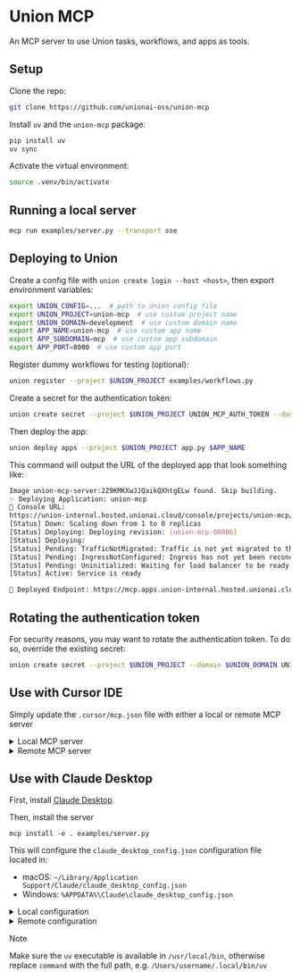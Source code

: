 # Union MCP

An MCP server to use Union tasks, workflows, and apps as tools.

## Setup

Clone the repo:

```bash
git clone https://github.com/unionai-oss/union-mcp
```

Install `uv` and the `union-mcp` package:

```bash
pip install uv
uv sync
```

Activate the virtual environment:

```bash
source .venv/bin/activate
```

## Running a local server

```bash
mcp run examples/server.py --transport sse
```

## Deploying to Union

Create a config file with `union create login --host <host>`, then export
environment variables:

```bash
export UNION_CONFIG=...  # path to union config file
export UNION_PROJECT=union-mcp  # use custom project name
export UNION_DOMAIN=development  # use custom domain name
export APP_NAME=union-mcp  # use custom app name
export APP_SUBDOMAIN=mcp  # use custom app subdomain
export APP_PORT=8000  # use custom app port
```

Register dummy workflows for testing (optional):

```bash
union register --project $UNION_PROJECT examples/workflows.py
```

Create a secret for the authentication token:

```bash
union create secret --project $UNION_PROJECT UNION_MCP_AUTH_TOKEN --domain $UNION_DOMAIN --value <your-token>
```

Then deploy the app:

```bash
union deploy apps --project $UNION_PROJECT app.py $APP_NAME
```

This command will output the URL of the deployed app that look something like:

```bash
Image union-mcp-server:2Z9KMKXwJJQaikQXhtgELw found. Skip building.
✨ Deploying Application: union-mcp
🔎 Console URL:
https://union-internal.hosted.unionai.cloud/console/projects/union-mcp/domains/development/apps/union-mcp
[Status] Down: Scaling down from 1 to 0 replicas
[Status] Deploying: Deploying revision: [union-mcp-00006]
[Status] Deploying:
[Status] Pending: TrafficNotMigrated: Traffic is not yet migrated to the latest revision.
[Status] Pending: IngressNotConfigured: Ingress has not yet been reconciled.
[Status] Pending: Uninitialized: Waiting for load balancer to be ready
[Status] Active: Service is ready

🚀 Deployed Endpoint: https://mcp.apps.union-internal.hosted.unionai.cloud
```

## Rotating the authentication token

For security reasons, you may want to rotate the authentication token. To do so, override the existing secret:

```bash
union create secret --project $UNION_PROJECT --domain $UNION_DOMAIN UNION_MCP_AUTH_TOKEN --value <your-new-token>
```

## Use with Cursor IDE

Simply update the `.cursor/mcp.json` file with either a local or remote MCP server

<details>
<summary>Local MCP server</summary>

```json
{
  "mcpServers": {
    "Union MCP": {
      "command": "uv",
      "args": [
        "run",
        "--with",
        "mcp[cli]",
        "--with-editable",
        "/Users/username/union-mcp",
        "mcp",
        "run",
        "/Users/username/union-mcp/examples/server.py"
      ]
    }
  }
}
```
</details>

<details>
<summary>Remote MCP server</summary>

Replace the `url` with the URL of the deployed app and `<your-token>` with the authentication token.

```json

{
  "mcpServers": {
    "Union MCP": {
      "url": "https://mcp.apps.union-internal.hosted.unionai.cloud/sse",
      "headers": {
        "Authorization": "Bearer <your-token>"
      }
    }
  }
}
```
</details>

## Use with Claude Desktop

First, install [Claude Desktop](https://claude.ai/download).

Then, install the server

```
mcp install -e . examples/server.py
```

This will configure the `claude_desktop_config.json` configuration file located in:

- macOS: `~/Library/Application Support/Claude/claude_desktop_config.json`
- Windows: `%APPDATA%\Claude\claude_desktop_config.json`

<details>
<summary>Local configuration</summary>

```json
{
  "mcpServers": {
    "Union MCP": {
      "command": "uv",
      "args": [
        "run",
        "--with",
        "mcp[cli]",
        "--with-editable",
        "/Users/username/union-mcp",
        "mcp",
        "run",
        "/Users/username/union-mcp/examples/server.py"
      ]
    }
  }
}
```

</details>

<details>
<summary>Remote configuration</summary>

Replace the `url` with the URL of the deployed app and `<your-token>` with the authentication token.

```json
{
  "mcpServers": {
    "Union MCP": {
      "url": "https://mcp.apps.union-internal.hosted.unionai.cloud/sse",
      "headers": {
        "Authorization": "Bearer <your-token>"
      }
    }
  }
}
```
</details>

> [!NOTE]
> Make sure the `uv` executable is available in `/usr/local/bin`, otherwise
> replace `command` with the full path, e.g. `/Users/username/.local/bin/uv`
